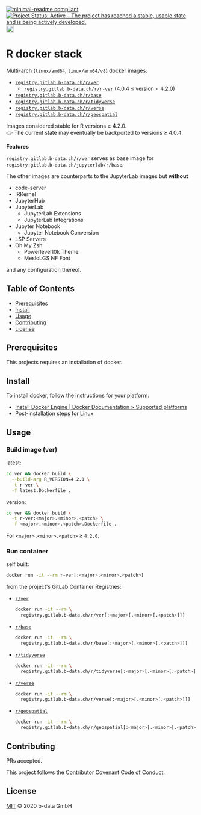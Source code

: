 [![minimal-readme compliant](https://img.shields.io/badge/readme%20style-minimal-brightgreen.svg)](https://github.com/RichardLitt/standard-readme/blob/master/example-readmes/minimal-readme.md) [![Project Status: Active – The project has reached a stable, usable state and is being actively developed.](https://www.repostatus.org/badges/latest/active.svg)](https://www.repostatus.org/#active) <a href="https://liberapay.com/benz0li/donate"><img src="https://liberapay.com/assets/widgets/donate.svg" alt="Donate using Liberapay" height="20"></a>

# R docker stack

Multi-arch (`linux/amd64`, `linux/arm64/v8`) docker images:

*  [`registry.gitlab.b-data.ch/r/ver`](https://gitlab.b-data.ch/r/ver/container_registry)
    *  [`registry.gitlab.b-data.ch/r/r-ver`](https://gitlab.b-data.ch/r/r-ver/container_registry)
       (4.0.4 ≤ version < 4.2.0)
*  [`registry.gitlab.b-data.ch/r/base`](https://gitlab.b-data.ch/r/base/container_registry)
*  [`registry.gitlab.b-data.ch/r/tidyverse`](https://gitlab.b-data.ch/r/tidyverse/container_registry)
*  [`registry.gitlab.b-data.ch/r/verse`](https://gitlab.b-data.ch/r/verse/container_registry)
*  [`registry.gitlab.b-data.ch/r/geospatial`](https://gitlab.b-data.ch/r/geospatial/container_registry)

Images considered stable for R versions ≥ 4.2.0.  
:point_right: The current state may eventually be backported to versions ≥
4.0.4.

**Features**

`registry.gitlab.b-data.ch/r/ver` serves as base image for
`registry.gitlab.b-data.ch/jupyterlab/r/base`.

The other images are counterparts to the JupyterLab images but **without**

*  code-server
*  IRKernel
*  JupyterHub
*  JupyterLab
    *  JupyterLab Extensions
    *  JupyterLab Integrations
*  Jupyter Notebook
    *  Jupyter Notebook Conversion
*  LSP Servers
*  Oh My Zsh
    *  Powerlevel10k Theme
    *  MesloLGS NF Font

and any configuration thereof.

## Table of Contents

*  [Prerequisites](#prerequisites)
*  [Install](#install)
*  [Usage](#usage)
*  [Contributing](#contributing)
*  [License](#license)

## Prerequisites

This projects requires an installation of docker.

## Install

To install docker, follow the instructions for your platform:

*  [Install Docker Engine | Docker Documentation > Supported platforms](https://docs.docker.com/engine/install/#supported-platforms)
*  [Post-installation steps for Linux](https://docs.docker.com/engine/install/linux-postinstall/)

## Usage

### Build image (ver)

latest:

```bash
cd ver && docker build \
  --build-arg R_VERSION=4.2.1 \
  -t r-ver \
  -f latest.Dockerfile .
```

version:

```bash
cd ver && docker build \
  -t r-ver:<major>.<minor>.<patch> \
  -f <major>.<minor>.<patch>.Dockerfile .
```

For `<major>.<minor>.<patch>` ≥ `4.2.0`.

### Run container

self built:

```bash
docker run -it --rm r-ver[:<major>.<minor>.<patch>]
```

from the project's GitLab Container Registries:

*  [`r/ver`](https://gitlab.b-data.ch/r/ver/container_registry)  
    ```bash
    docker run -it --rm \
      registry.gitlab.b-data.ch/r/ver[:<major>[.<minor>[.<patch>]]]
    ```
*  [`r/base`](https://gitlab.b-data.ch/r/base/container_registry)  
    ```bash
    docker run -it --rm \
      registry.gitlab.b-data.ch/r/base[:<major>[.<minor>[.<patch>]]]
    ```
*  [`r/tidyverse`](https://gitlab.b-data.ch/r/tidyverse/container_registry)  
    ```bash
    docker run -it --rm \
      registry.gitlab.b-data.ch/r/tidyverse[:<major>[.<minor>[.<patch>]]]
    ```
*  [`r/verse`](https://gitlab.b-data.ch/r/verse/container_registry)  
    ```bash
    docker run -it --rm \
      registry.gitlab.b-data.ch/r/verse[:<major>[.<minor>[.<patch>]]]
    ```
*  [`r/geospatial`](https://gitlab.b-data.ch/r/geospatial/container_registry)  
    ```bash
    docker run -it --rm \
      registry.gitlab.b-data.ch/r/geospatial[:<major>[.<minor>[.<patch>]]]
    ```

## Contributing

PRs accepted.

This project follows the
[Contributor Covenant](https://www.contributor-covenant.org)
[Code of Conduct](CODE_OF_CONDUCT.md).

## License

[MIT](LICENSE) © 2020 b-data GmbH
